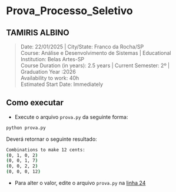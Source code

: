 # Prova_Processo_Seletivo

## TAMIRIS ALBINO

> Date: 22/01/2025 | City/State: Franco da Rocha/SP <br/>
> Course: Análise e Desenvolvimento de Sistemas | Educational Institution: Belas Artes-SP <br/>
> Course Duration (in years): 2.5 years | Current Semester: 2º  | Graduation Year :2026 <br/>
> Availability to work: 40h <br/> 
> Estimated Start Date: Immediately

## Como executar
- Execute o arquivo `prova.py` da seguinte forma:
```sh
python prova.py
```
Deverá retornar o seguinte resultado:
```sh
Combinations to make 12 cents:
(0, 1, 0, 2)
(0, 0, 1, 7)
(0, 0, 2, 2)
(0, 0, 0, 12)
```

- Para alter o valor, edite o arquivo `prova.py` na [linha 24](./prova.py#L24)